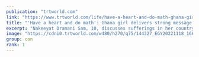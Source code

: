 ```yaml
---
publication: "trtworld.com"
link: "https://www.trtworld.com/life/have-a-heart-and-do-math-ghana-girl-delivers-strong-message-at-cop27-62688"
title: "'Have a heart and do math': Ghana girl delivers strong message at COP27"
excerpt: "Nakeeyat Dramani Sam, 10, discusses sufferings in her country due to floods and asks rich nations, which have contributed most to climate crisis, to compensate developing countries for the damage."
image: "https://cdni0.trtworld.com/w480/h270/q75/144327_EGY20221118_1668808994305.jpg"
group: con
rank: 1
---
```

